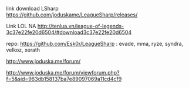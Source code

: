 link download LSharp https://github.com/joduskame/LeagueSharp/releases/

Link LOL NA http://tenlua.vn/league-of-legends-3c37e22fe20d6504/#download3c37e22fe20d6504

repo:
https://github.com/Esk0r/LeagueSharp : evade, mma, ryze, syndra, velkoz, xerath

http://www.joduska.me/forum/

http://www.joduska.me/forum/viewforum.php?f=5&sid=963db158137ba7e89097069a11cd4cf9
